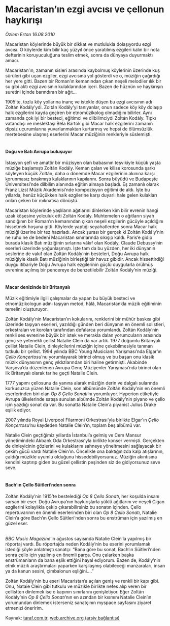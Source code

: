 # Macaristan’ın ezgi avcısı ve çellonun haykırışı

*Özlem Ertan 16.08.2010*

<div class="yazi"><p>Macaristan köylerinde büyük bir dikkat ve mutlulukla dolaşıyordu ezgi avcısı. O köylerde kim bilir kaç yüzyıl önce yaratılmış ezgileri kalın bir nota defterinin koruyuculuğuna teslim etmek, sonra da dünyaya duyurmaktı amacı. </p>
<p>Macaristan’ın, zamanın sisleri arasında kaybolmuş köylerinin üzerinde kuş sürüleri gibi uçan ezgiler, ezgi avcısına yol gösterdi ve o, müziğin çağırdığı her yere gitti. Bazen bir Roman’ın kemanından çıkan neşeli melodiler ılık bir su gibi aktı ezgi avcısının kulaklarından içeri. Bazen de hüznün ve haykırışın suretini içinde barındıran bir ağıt...</p>
<p>1905’te, tozlu köy yollarına inanç ve istekle düşen bu ezgi avcısının adı Zoltán Kodály’ydi. Zoltán Kodály’yi tanıyanlar, onun sadece köy köy dolaşıp halk ezgilerini kayda geçiren bir etnomüzikolog olmadığını bilirler. Aynı zamanda çok iyi bir besteci, eğitimci ve dilbilimciydi Zoltán Kodály. Tıpkı vatandaşı ve meslektaşı Béla Bartók gibi Macar halk ezgilerini zamanın dipsiz uçurumlarına yuvarlanmaktan kurtarmış ve hepsi de ölümsüzlük mertebesine ulaşmış eserlerini Macar müziğinin renkleriyle süslemişti.</p>
<h4><br/>Doğu ve Batı Avrupa buluşuyor</h4>
<p>İstasyon şefi ve amatör bir müzisyen olan babasının teşvikiyle küçük yaşta müziğe başlamıştı Zoltán Kodály. Keman çalan ve kilise korosunda şarkı söyleyen küçük Zoltán, daha o dönemde Macar ezgilerinin akınına karşı korunmasız bırakmıştı kulaklarının kapılarını. Sonra büyüdü ve Budapeşte Üniversitesi’nde dilbilim alanında eğitim almaya başladı. Eş zamanlı olarak Franz Lizst Müzik Akademisi’nde kompozisyon eğitimi de aldı. İşte bu yıllarda, henüz küçükken halk ezgilerine karşı duyarlı hale gelen kulakları onları çeken bir mıknatısa dönüştü. </p>
<p>Macaristan köylerinde yaşlıların ağıtlarını dinlerken kim bilir evrenin hangi uzak köşesine yolculuk etti Zoltán Kodály. Muhtemelen o ağıtların siyah sandığının bir Roman’ın kemanından çıkan neşeli ezgilerin gücüyle açıldığını hissetmek hoşuna gitti. Köylerde yaptığı seyahatlerden sonra Macar halk müziği üzerine bir tez hazırladı. Ancak şurası bir gerçek ki Zoltán Kodály’nin ne ruhu ne de bedeni Macaristan sınırlarında sıkışıp kaldı. Paris’e gidip burada klasik Batı müziğinin sırlarına vâkıf olan Kodály, Claude Debussy’nin eserleri üzerinde yoğunlaşmıştı. İşte tam da bu yüzden, her iki dünyanın seslerine de vakıf olan Zoltán Kodály’nin besteleri, Doğu Avrupa halk müziğiyle klasik Batı müziğinin birleştiği bir havuz gibidir. Ancak hissettirdiği duygu itibariyle Doğu Avrupa halk ezgilerinin güçlü duygularla örülmüş evrenine açılmış bir pencereye de benzetilebilir Zoltán Kodály’nin müziği. </p>
<h4><br/>Macar denizinde bir Britanyalı</h4>
<p>Müzik eğitimiyle ilgili çalışmalar da yapan bu büyük besteci ve etnomüzikologun adını taşıyan metod, hâlâ, Macaristan’da müzik eğitiminin temelini oluşturuyor. </p>
<p>Zoltán Kodály’nin Macaristan’ın kokularını, renklerini bir mühür baskısı gibi üzerinde taşıyan eserleri, yazıldığı günden beri dünyanın en önemli solistleri, orkestraları ve koroları tarafından defalarca yorumlandı. Zoltán Kodály’nin renkli ses evrenine büyük bir istek ve merakla dalan yorumcuların arasında genç ve yetenekli çellist Natalie Clein da var artık. 1977 doğumlu Britanyalı çellist Natalie Clein, dinleyicilerini müziğin içine çekebilmesiyle tanınan tutkulu bir çellist. 1994 yılında BBC Young Musicians Yarışması’nda Elgar’ın <i>Çello Konçertosu</i>’nu yorumlayarak birinci olmuş ve bu başarı onu klasik müzik dünyasının genç yıldızlarından biri haline getirmişti. Akabinde Varşova’da düzenlenen Avrupa Genç Müziyenler Yarışması’nda birinci olan ilk Britanyalı olarak tarihe geçti Natalie Clein. </p>
<p>1777 yapımı çellosunu da yanına alarak müziğin derin ve dalgalı sularında korkusuzca yüzen Natalie Clein, son albümünde Zoltán Kodály’nin en önemli eserlerinden biri olan <i>Op 8 Çello Sonatı</i>’nı yorumluyor. Hyperion etiketiyle Avrupa ülkelerinde satışa sunulan albümde Zoltán Kodály’nin piyano ve çello için yazdığı sonat da var. Bu sonatta Natalie Clein’a piyanist Julius Drake eşilik ediyor. </p>
<p>2007 yılında Royal Liverpool Filarmoni Orkestrası’yla birlikte Elgar’ın <i>Çello Konçertosu</i>’nu kaydeden Natalie Clein’ın, toplam beş albümü var.</p>
<p>Natalie Clein geçtiğimiz yıllarda İstanbul’a gelmiş ve Cem Mansur yönetimindeki Akbank Oda Orkestrası’yla birlikte konser vermişti. Gerçekten de dinleyicinin gözlerini ve kulaklarını sahneye yöneltmesini sağlayacak bir çekim gücü vardı Natalie Clein’ın. Öncelikle ona baktığınızda kalp atışlarının, çaldığı müzikle uyumlu olduğunu hissedebiliyorsunuz. Müziğin akıntısına kendini kaptırıp giden bu güzel çellistin peşinden siz de gidiyorsunuz seve seve. </p>
<h4><br/>Bach’ın Çello Süitleri’nden sonra</h4>
<p>Zoltán Kodály’nin 1915’te bestelediği <i>Op 8 Çello Sonatı</i>, her koşulda insanı sarsan bir eser. Doğu Avrupa’nın haykırışlarla yüklü ağıtlarını ve neşeli Çigan ezgilerini kolaylıkla çekip çıkarabilirsiniz bu sonatın içinden. Çello repertuvarının en önemli eserlerinden biri olan <i>Op 8 Çello Sonatı</i>, Natalie Clein’a göre Bach’ın Çello Süitleri’nden sonra bu enstrüman için yazılmış en güzel eser. </p>
<p><i><br/>BBC Music Magazine</i>’in ağustos sayısında Natalie Clein’la yapılmış bir röportaj vardı. Bu röportajda neden Kodály’nin bu eserini yorumlamak istediği şöyle anlatmıştı sanatçı: “Bana göre bu sonat, Bach’ın Süitleri’nden sonra çello için yazılmış en önemli parça. Onu çalarken başka enstrümanların da bana eşlik ettiğini hayal ediyorum. Bazen de, Kodály’nin etnik müzik araştırmaları yaparken karşılaşmış olabileceği manzaraları, insan ya da kanun sesini, çimbalonun eşliğini....”</p>
<p>Zoltán Kodály’nin bu eseri Macaristan’a açılan geniş ve renkli bir kapı gibi. Onu, Nataie Clein gibi tutkulu ve müzikle birlikte nefes alıp veren bir çellistten dinlemek ise o kapının sınırlarını genişletiyor. Eğer Zoltán Kodály’nin <i>Op 8 Çello Sonatı</i>’nın en azından bir kısmını Natalie Clein’ın yorumundan dinlemek isterseniz sanatçının myspace sayfasını ziyaret etmenizi öneririm.</p></div>

Kaynak: [taraf.com.tr](http://www.taraf.com.tr:80/ozlem-ertan/makale-macaristan-in-ezgi-avcisi-ve-cellonun-haykirisi.htm), [web.archive.org (arşiv bağlantısı)](http://web.archive.org/web/20100817182417/http://www.taraf.com.tr:80/ozlem-ertan/makale-macaristan-in-ezgi-avcisi-ve-cellonun-haykirisi.htm)

